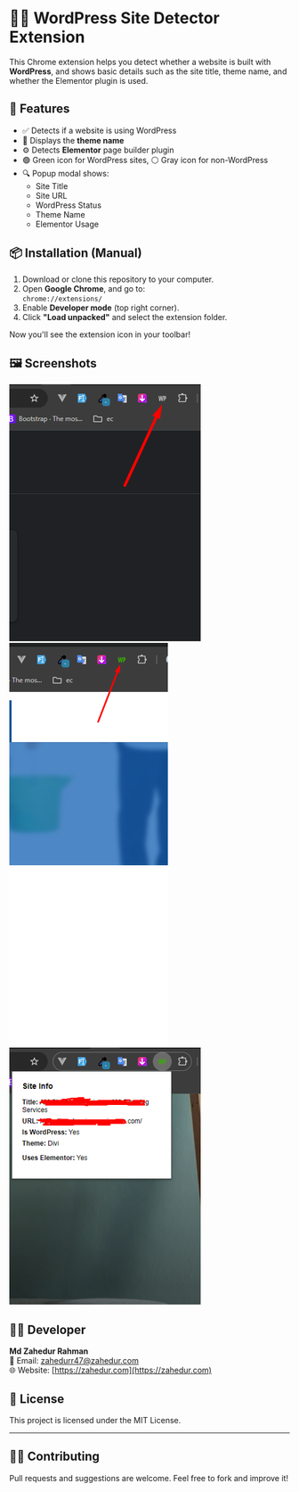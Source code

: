 # 🕵️‍♂️ WordPress Site Detector Extension

This Chrome extension helps you detect whether a website is built with **WordPress**, and shows basic details such as the site title, theme name, and whether the Elementor plugin is used.

## 🚀 Features

- ✅ Detects if a website is using WordPress
- 🎨 Displays the **theme name**
- ⚙️ Detects **Elementor** page builder plugin
- 🟢 Green icon for WordPress sites, ⚪ Gray icon for non-WordPress
- 🔍 Popup modal shows:
  - Site Title
  - Site URL
  - WordPress Status
  - Theme Name
  - Elementor Usage

## 📦 Installation (Manual)

1. Download or clone this repository to your computer.
2. Open **Google Chrome**, and go to:  
   `chrome://extensions/`
3. Enable **Developer mode** (top right corner).
4. Click **"Load unpacked"** and select the extension folder.

Now you'll see the extension icon in your toolbar!

## 🖼️ Screenshots

![Alt text](https://github.com/zahedur/wordpress-site-detector/blob/main/no-wordpress-website.png)
![Alt text](https://github.com/zahedur/wordpress-site-detector/blob/main/wordpress-website.png)
![Alt text](https://github.com/zahedur/wordpress-site-detector/blob/main/wordpress-website-details.png)

## 👨‍💻 Developer

**Md Zahedur Rahman**  
📧 Email: [zahedurr47@zahedur.com](mailto:zahedurr47@zahedur.com)  
🌐 Website: [https://zahedur.com](https://zahedur.com)

## 📄 License

This project is licensed under the MIT License.

---

## 🧑‍💻 Contributing

Pull requests and suggestions are welcome. Feel free to fork and improve it!
